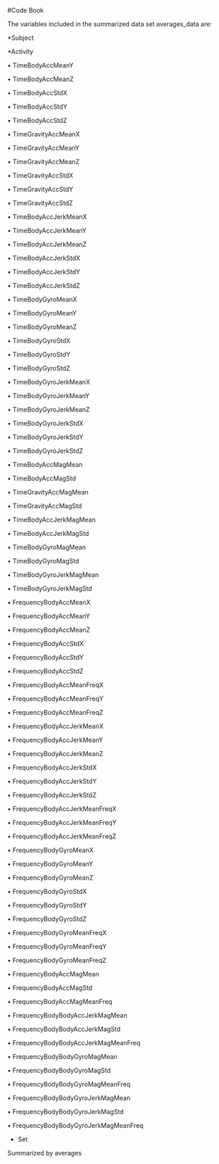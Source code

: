 #Code Book

The variables included in the summarized data set averages_data are:

*Subject

*Activity

•	TimeBodyAccMeanY

•	TimeBodyAccMeanZ

•	TimeBodyAccStdX

•	TimeBodyAccStdY

•	TimeBodyAccStdZ

•	TimeGravityAccMeanX

•	TimeGravityAccMeanY

•	TimeGravityAccMeanZ

•	TimeGravityAccStdX

•	TimeGravityAccStdY

•	TimeGravityAccStdZ

•	TimeBodyAccJerkMeanX

•	TimeBodyAccJerkMeanY

•	TimeBodyAccJerkMeanZ

•	TimeBodyAccJerkStdX

•	TimeBodyAccJerkStdY

•	TimeBodyAccJerkStdZ

•	TimeBodyGyroMeanX

•	TimeBodyGyroMeanY

•	TimeBodyGyroMeanZ

•	TimeBodyGyroStdX

•	TimeBodyGyroStdY

•	TimeBodyGyroStdZ

•	TimeBodyGyroJerkMeanX

•	TimeBodyGyroJerkMeanY

•	TimeBodyGyroJerkMeanZ

•	TimeBodyGyroJerkStdX

•	TimeBodyGyroJerkStdY

•	TimeBodyGyroJerkStdZ

•	TimeBodyAccMagMean

•	TimeBodyAccMagStd

•	TimeGravityAccMagMean

•	TimeGravityAccMagStd

•	TimeBodyAccJerkMagMean

•	TimeBodyAccJerkMagStd

•	TimeBodyGyroMagMean

•	TimeBodyGyroMagStd

•	TimeBodyGyroJerkMagMean

•	TimeBodyGyroJerkMagStd

•	FrequencyBodyAccMeanX

•	FrequencyBodyAccMeanY

•	FrequencyBodyAccMeanZ

•	FrequencyBodyAccStdX

•	FrequencyBodyAccStdY

•	FrequencyBodyAccStdZ

•	FrequencyBodyAccMeanFreqX

•	FrequencyBodyAccMeanFreqY

•	FrequencyBodyAccMeanFreqZ

•	FrequencyBodyAccJerkMeanX

•	FrequencyBodyAccJerkMeanY

•	FrequencyBodyAccJerkMeanZ

•	FrequencyBodyAccJerkStdX

•	FrequencyBodyAccJerkStdY

•	FrequencyBodyAccJerkStdZ

•	FrequencyBodyAccJerkMeanFreqX

•	FrequencyBodyAccJerkMeanFreqY

•	FrequencyBodyAccJerkMeanFreqZ

•	FrequencyBodyGyroMeanX

•	FrequencyBodyGyroMeanY

•	FrequencyBodyGyroMeanZ

•	FrequencyBodyGyroStdX

•	FrequencyBodyGyroStdY

•	FrequencyBodyGyroStdZ

•	FrequencyBodyGyroMeanFreqX

•	FrequencyBodyGyroMeanFreqY

•	FrequencyBodyGyroMeanFreqZ

•	FrequencyBodyAccMagMean

•	FrequencyBodyAccMagStd

•	FrequencyBodyAccMagMeanFreq

•	FrequencyBodyBodyAccJerkMagMean

•	FrequencyBodyBodyAccJerkMagStd

•	FrequencyBodyBodyAccJerkMagMeanFreq

•	FrequencyBodyBodyGyroMagMean

•	FrequencyBodyBodyGyroMagStd

•	FrequencyBodyBodyGyroMagMeanFreq

•	FrequencyBodyBodyGyroJerkMagMean

•	FrequencyBodyBodyGyroJerkMagStd

•	FrequencyBodyBodyGyroJerkMagMeanFreq

* Set


Summarized by averages
